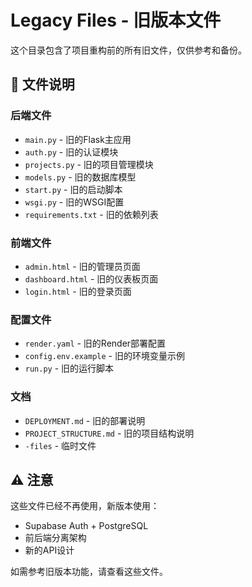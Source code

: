 # Legacy Files - 旧版本文件

这个目录包含了项目重构前的所有旧文件，仅供参考和备份。

## 📁 文件说明

### 后端文件
- `main.py` - 旧的Flask主应用
- `auth.py` - 旧的认证模块
- `projects.py` - 旧的项目管理模块
- `models.py` - 旧的数据库模型
- `start.py` - 旧的启动脚本
- `wsgi.py` - 旧的WSGI配置
- `requirements.txt` - 旧的依赖列表

### 前端文件
- `admin.html` - 旧的管理员页面
- `dashboard.html` - 旧的仪表板页面
- `login.html` - 旧的登录页面

### 配置文件
- `render.yaml` - 旧的Render部署配置
- `config.env.example` - 旧的环境变量示例
- `run.py` - 旧的运行脚本

### 文档
- `DEPLOYMENT.md` - 旧的部署说明
- `PROJECT_STRUCTURE.md` - 旧的项目结构说明
- `-files` - 临时文件

## ⚠️ 注意

这些文件已经不再使用，新版本使用：
- Supabase Auth + PostgreSQL
- 前后端分离架构
- 新的API设计

如需参考旧版本功能，请查看这些文件。
